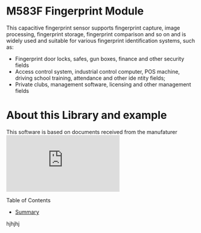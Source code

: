 # M583F Fingerprint Module

This capacitive fingerprint sensor supports fingerprint capture, image processing, fingerprint storage, fingerprint comparison and so on
and  is widely used and suitable for various fingerprint identification systems, such as:

* Fingerprint door locks, safes, gun boxes, finance and other security fields
* Access control system, industrial control computer, POS machine, driving school
training, attendance and other ide ntity fields;
* Private clubs, management software, licensing and other management fields

# About this Library and example

This software is based on documents received from the manufaturer ![Guangzhou Gouku Technology Co., Ltd](https://gocool.en.alibaba.com/company_profile.html?spm=a2700.details.0.0.6c8b5b8emXWpxZ)

 Table of Contents

* [Summary](#summary)

hjhjhj
